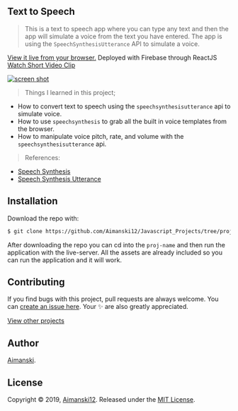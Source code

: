 ## Text to Speech


> This is a text to speech app where you can type any text and then the app will simulate a voice from the text you have entered. The app is using the `SpeechSynthesisUtterance` API to simulate a voice.

[View it live from your browser.](http://bit.ly/aimanski-js17-text2speech) Deployed with Firebase through ReactJS<br>
[Watch Short Video Clip](https://www.youtube.com/watch?v=aTexz67fKGs) <br>

<div float="left">
  <a href="https://www.youtube.com/watch?v=aTexz67fKGs">
    <img src="https://github.com/Aimanski12/proj-resource/blob/master/libs/proj-js17-text2speech.gif" alt="screen shot">
  </a>
</div>

> Things I learned in this project;
  * How to convert text to speech using the `speechsynthesisutterance` api to simulate voice.
  * How to use `speechsynthesis` to grab all the built in voice templates from the browser.
  * How to manipulate voice pitch, rate, and volume with the `speechsynthesisutterance` api.
  

  > References:
  * [Speech Synthesis](https://developer.mozilla.org/en-US/docs/Web/API/SpeechSynthesis)
  * [Speech Synthesis Utterance](https://developer.mozilla.org/en-US/docs/Web/API/SpeechSynthesisUtterance)

## Installation

Download the repo with:

```bash
$ git clone https://github.com/Aimanski12/Javascript_Projects/tree/proj17 proj-name
```

After downloading the repo you can cd into the `proj-name` and then run the application with the live-server. All the assets are already included so you can run the application and it will work. 

## Contributing

If you find bugs with this project, pull requests are always welcome. You can [create an issue here](https://github.com/Aimanski12/Javascript_Projects/issues/new).
Your :sparkles: are also greatly appreciated.

[View other projects](http://bit.ly/aiman-javascript-projects)

## Author

[Aimanski](http://bit.ly/aiman-profile-github).

## License 

Copyright © 2019, [Aimanski12](http://bit.ly/aiman-profile-github).
Released under the [MIT License](LICENSE).

